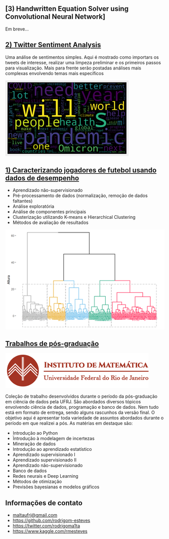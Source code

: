 ## [3) Handwritten Equation Solver using Convolutional Neural Network]
Em breve...

## [2) Twitter Sentiment Analysis](https://github.com/rodrigom-esteves/Projetos/blob/main/Twitter%20Sentiment%20Analysis/Twitter%20Sentiment%20Analysis.ipynb)
Uma análise de sentimentos simples. Aqui é mostrado como importars os tweets de interesse, realizar uma limpeza preliminar e os primeiros passos para visualização. Mais para frente serão postadas análises mais complexas envolvendo temas mais específicos

![](/images/wordcloud.png)

## [1) Caracterizando jogadores de futebol usando dados de desempenho](https://github.com/rodrigom-esteves/trabalhos_pos_ciencia_de_dados/blob/main/Aprendizado%20n%C3%A3o-supervisionado/premier_final.pdf)
* Aprendizado não-supervisionado
* Pré-processamento de dados (normalização, remoção de dados faltantes)
* Análise exploratória
* Análise de componentes principais
* Clusterização utilizando K-means e Hierarchical Clustering
* Métodos de avaliação de resultados

![](/images/img1.png)

## [Trabalhos de pós-graduação](https://github.com/rodrigom-esteves/trabalhos_pos_ciencia_de_dados)

![](/images/imufrjlogo.png)

Coleção de trabalho desenvolvidos durante o período da pós-graduação em ciência de dados pela UFRJ. São abordados diversos tópicos envolvendo ciência de dados, programação e banco de dados. Nem tudo está em formato de entrega, sendo alguns rascunhos da versão final. O objetivo aqui é apresentar toda variedade de assuntos abordados durante o período em que realizei a pós. As matérias em destaque são: 
* Introdução ao Python
* Ïntrodução à modelagem de incertezas
* Mineração de dados
* Introdução ao aprendizado estatístico
* Aprendizado supervisionado I
* Aprendizado supervisionado II
* Aprendizado não-supervisionado
* Banco de dados
* Redes neurais e Deep Learning
* Métodos de otimização
* Previsões bayesianas e modelos gráficos

## Informações de contato
* maltaufrj@gmail.com
* https://github.com/rodrigom-esteves
* https://twitter.com/rodrigoma1ta
* https://www.kaggle.com/rmesteves
